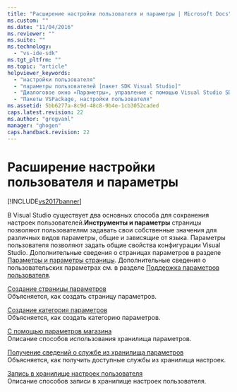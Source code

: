 ```yaml
---
title: "Расширение настройки пользователя и параметры | Microsoft Docs"
ms.custom: ""
ms.date: "11/04/2016"
ms.reviewer: ""
ms.suite: ""
ms.technology: 
  - "vs-ide-sdk"
ms.tgt_pltfrm: ""
ms.topic: "article"
helpviewer_keywords: 
  - "настройки пользователя"
  - "параметры пользователей [пакет SDK Visual Studio]"
  - "Диалоговое окно «Параметры», управление с помощью Visual Studio SDK"
  - "Пакеты VSPackage, настройки пользователя"
ms.assetid: 5bb6277a-8c9d-48c8-9b4e-1cb3052caded
caps.latest.revision: 22
ms.author: "gregvanl"
manager: "ghogen"
caps.handback.revision: 22
---
```

# Расширение настройки пользователя и параметры
[!INCLUDE[vs2017banner](../code-quality/includes/vs2017banner.md)]

В Visual Studio существует два основных способа для сохранения настроек пользователей.**Инструменты и параметры** страницы позволяют пользователям задавать свои собственные значения для различных видов параметры, общие и зависящие от языка. Параметры пользователя позволяют задать общие свойства конфигурации Visual Studio. Дополнительные сведения о страницах параметров в разделе [Параметры и параметры страницы](../extensibility/internals/options-and-options-pages.md). Дополнительные сведения о пользовательских параметрах см. в разделе [Поддержка параметров пользователя](../extensibility/internals/support-for-user-settings.md).  
  
 [Создание страницы параметров](../extensibility/creating-an-options-page.md)  
 Объясняется, как создать страницу параметров.  
  
 [Создание категория параметров](../extensibility/creating-a-settings-category.md)  
 Объясняется, как создать категорию параметров.  
  
 [С помощью параметров магазина](../extensibility/using-the-settings-store.md)  
 Описание способов использования хранилища параметров.  
  
 [Получение сведений о службе из хранилища параметров](../extensibility/getting-service-information-from-the-settings-store.md)  
 Объясняется, как получить доступные службы из хранилища настроек.  
  
 [Запись в хранилище настроек пользователя](../extensibility/writing-to-the-user-settings-store.md)  
 Описание способов записи в хранилище настроек пользователя.